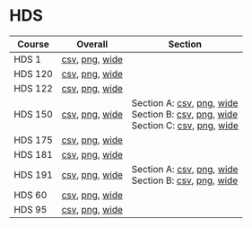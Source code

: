 # HDS

| Course | Overall | Section |
| ------ | ------- | ------- |
| HDS 1 | [csv](https://github.com/UCSD-Historical-Enrollment-Data/2025Spring/blob/main/overall/HDS%201.csv), [png](https://raw.githubusercontent.com/UCSD-Historical-Enrollment-Data/2025Spring/main/plot_overall/HDS%201.png), [wide](https://raw.githubusercontent.com/UCSD-Historical-Enrollment-Data/2025Spring/main/plot_overall_wide/HDS%201.png) |  |
| HDS 120 | [csv](https://github.com/UCSD-Historical-Enrollment-Data/2025Spring/blob/main/overall/HDS%20120.csv), [png](https://raw.githubusercontent.com/UCSD-Historical-Enrollment-Data/2025Spring/main/plot_overall/HDS%20120.png), [wide](https://raw.githubusercontent.com/UCSD-Historical-Enrollment-Data/2025Spring/main/plot_overall_wide/HDS%20120.png) |  |
| HDS 122 | [csv](https://github.com/UCSD-Historical-Enrollment-Data/2025Spring/blob/main/overall/HDS%20122.csv), [png](https://raw.githubusercontent.com/UCSD-Historical-Enrollment-Data/2025Spring/main/plot_overall/HDS%20122.png), [wide](https://raw.githubusercontent.com/UCSD-Historical-Enrollment-Data/2025Spring/main/plot_overall_wide/HDS%20122.png) |  |
| HDS 150 | [csv](https://github.com/UCSD-Historical-Enrollment-Data/2025Spring/blob/main/overall/HDS%20150.csv), [png](https://raw.githubusercontent.com/UCSD-Historical-Enrollment-Data/2025Spring/main/plot_overall/HDS%20150.png), [wide](https://raw.githubusercontent.com/UCSD-Historical-Enrollment-Data/2025Spring/main/plot_overall_wide/HDS%20150.png) | Section A: [csv](https://github.com/UCSD-Historical-Enrollment-Data/2025Spring/blob/main/section/HDS%20150_A.csv), [png](https://raw.githubusercontent.com/UCSD-Historical-Enrollment-Data/2025Spring/main/plot_section/HDS%20150_A.png), [wide](https://raw.githubusercontent.com/UCSD-Historical-Enrollment-Data/2025Spring/main/plot_section_wide/HDS%20150_A.png)<br>Section B: [csv](https://github.com/UCSD-Historical-Enrollment-Data/2025Spring/blob/main/section/HDS%20150_B.csv), [png](https://raw.githubusercontent.com/UCSD-Historical-Enrollment-Data/2025Spring/main/plot_section/HDS%20150_B.png), [wide](https://raw.githubusercontent.com/UCSD-Historical-Enrollment-Data/2025Spring/main/plot_section_wide/HDS%20150_B.png)<br>Section C: [csv](https://github.com/UCSD-Historical-Enrollment-Data/2025Spring/blob/main/section/HDS%20150_C.csv), [png](https://raw.githubusercontent.com/UCSD-Historical-Enrollment-Data/2025Spring/main/plot_section/HDS%20150_C.png), [wide](https://raw.githubusercontent.com/UCSD-Historical-Enrollment-Data/2025Spring/main/plot_section_wide/HDS%20150_C.png) |
| HDS 175 | [csv](https://github.com/UCSD-Historical-Enrollment-Data/2025Spring/blob/main/overall/HDS%20175.csv), [png](https://raw.githubusercontent.com/UCSD-Historical-Enrollment-Data/2025Spring/main/plot_overall/HDS%20175.png), [wide](https://raw.githubusercontent.com/UCSD-Historical-Enrollment-Data/2025Spring/main/plot_overall_wide/HDS%20175.png) |  |
| HDS 181 | [csv](https://github.com/UCSD-Historical-Enrollment-Data/2025Spring/blob/main/overall/HDS%20181.csv), [png](https://raw.githubusercontent.com/UCSD-Historical-Enrollment-Data/2025Spring/main/plot_overall/HDS%20181.png), [wide](https://raw.githubusercontent.com/UCSD-Historical-Enrollment-Data/2025Spring/main/plot_overall_wide/HDS%20181.png) |  |
| HDS 191 | [csv](https://github.com/UCSD-Historical-Enrollment-Data/2025Spring/blob/main/overall/HDS%20191.csv), [png](https://raw.githubusercontent.com/UCSD-Historical-Enrollment-Data/2025Spring/main/plot_overall/HDS%20191.png), [wide](https://raw.githubusercontent.com/UCSD-Historical-Enrollment-Data/2025Spring/main/plot_overall_wide/HDS%20191.png) | Section A: [csv](https://github.com/UCSD-Historical-Enrollment-Data/2025Spring/blob/main/section/HDS%20191_A.csv), [png](https://raw.githubusercontent.com/UCSD-Historical-Enrollment-Data/2025Spring/main/plot_section/HDS%20191_A.png), [wide](https://raw.githubusercontent.com/UCSD-Historical-Enrollment-Data/2025Spring/main/plot_section_wide/HDS%20191_A.png)<br>Section B: [csv](https://github.com/UCSD-Historical-Enrollment-Data/2025Spring/blob/main/section/HDS%20191_B.csv), [png](https://raw.githubusercontent.com/UCSD-Historical-Enrollment-Data/2025Spring/main/plot_section/HDS%20191_B.png), [wide](https://raw.githubusercontent.com/UCSD-Historical-Enrollment-Data/2025Spring/main/plot_section_wide/HDS%20191_B.png) |
| HDS 60 | [csv](https://github.com/UCSD-Historical-Enrollment-Data/2025Spring/blob/main/overall/HDS%2060.csv), [png](https://raw.githubusercontent.com/UCSD-Historical-Enrollment-Data/2025Spring/main/plot_overall/HDS%2060.png), [wide](https://raw.githubusercontent.com/UCSD-Historical-Enrollment-Data/2025Spring/main/plot_overall_wide/HDS%2060.png) |  |
| HDS 95 | [csv](https://github.com/UCSD-Historical-Enrollment-Data/2025Spring/blob/main/overall/HDS%2095.csv), [png](https://raw.githubusercontent.com/UCSD-Historical-Enrollment-Data/2025Spring/main/plot_overall/HDS%2095.png), [wide](https://raw.githubusercontent.com/UCSD-Historical-Enrollment-Data/2025Spring/main/plot_overall_wide/HDS%2095.png) |  |
